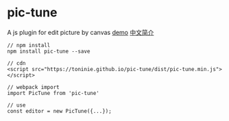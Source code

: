 # pic-tune
A js plugin for edit picture by canvas
[demo](https://toninie.github.io/pic-tune/demo.html)
[中文简介](https://toninie.github.io/blog/detail/2)

```
// npm install
npm install pic-tune --save

// cdn
<script src="https://toninie.github.io/pic-tune/dist/pic-tune.min.js"></script>

// webpack import
import PicTune from 'pic-tune'

// use
const editor = new PicTune({...});
```
